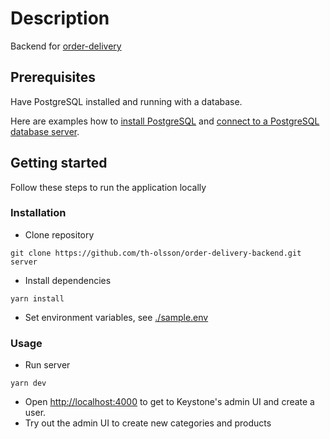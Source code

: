 # Description

Backend for [order-delivery](https://github.com/th-olsson/order-delivery)

## Prerequisites

Have PostgreSQL installed and running with a database.

Here are examples how to [install PostgreSQL](https://www.postgresqltutorial.com/install-postgresql/) and [connect to a PostgreSQL database server](https://www.postgresqltutorial.com/connect-to-postgresql-database/).

## Getting started

Follow these steps to run the application locally

### Installation

- Clone repository

```
git clone https://github.com/th-olsson/order-delivery-backend.git server
```

- Install dependencies

```
yarn install
```

- Set environment variables, see [./sample.env](./sample.env)

### Usage

- Run server

```
yarn dev
```

- Open [http://localhost:4000](http://localhost:4000) to get to Keystone's admin UI and create a user.
- Try out the admin UI to create new categories and products

